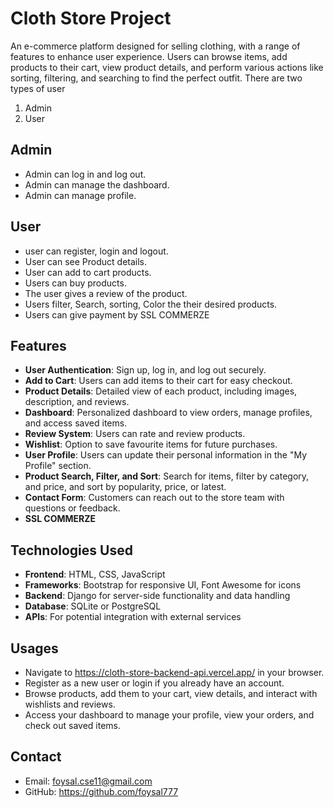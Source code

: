# Cloth Store Project

An e-commerce platform designed for selling clothing, with a range of features to enhance user experience. Users can browse items, add products to their cart, view product details, and perform various actions like sorting, filtering, and searching to find the perfect outfit.
There are two types of user 
1) Admin
2) User

## Admin

- Admin can log in and log out.
- Admin can manage the dashboard.
- Admin can manage profile.


## User
- user can register, login and logout.
- User can see Product details.
- User can add to cart products.
- Users can buy products.
- The user gives a review of the product.
- Users filter, Search, sorting, Color the their desired products.
- Users can give payment by SSL COMMERZE

  


## Features

- **User Authentication**: Sign up, log in, and log out securely.
- **Add to Cart**: Users can add items to their cart for easy checkout.
- **Product Details**: Detailed view of each product, including images, description, and reviews.
- **Dashboard**: Personalized dashboard to view orders, manage profiles, and access saved items.
- **Review System**: Users can rate and review products.
- **Wishlist**: Option to save favourite items for future purchases.
- **User Profile**: Users can update their personal information in the "My Profile" section.
- **Product Search, Filter, and Sort**: Search for items, filter by category, and price, and sort by popularity, price, or latest.
- **Contact Form**: Customers can reach out to the store team with questions or feedback.
- **SSL COMMERZE**



## Technologies Used

- **Frontend**: HTML, CSS, JavaScript
- **Frameworks**: Bootstrap for responsive UI, Font Awesome for icons
- **Backend**: Django for server-side functionality and data handling
- **Database**: SQLite or PostgreSQL
- **APIs**: For potential integration with external services

## Usages
- Navigate to https://cloth-store-backend-api.vercel.app/ in your browser.
- Register as a new user or login if you already have an account.
- Browse products, add them to your cart, view details, and interact with wishlists and reviews.
- Access your dashboard to manage your profile, view your orders, and check out saved items.

## Contact
- Email: foysal.cse11@gmail.com
- GitHub: https://github.com/foysal777



